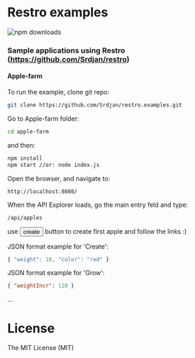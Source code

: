 # Restro examples

![npm downloads](https://img.shields.io/npm/dm/restro.svg)

### Sample applications using Restro (https://github.com/Srdjan/restro)

#### Apple-farm

To run the example, clone git repo: 
    
```sh
git clone https://github.com/Srdjan/restro.examples.git
```

Go to Apple-farm folder:

```sh
cd apple-farm
```

and then:

```sh
npm install
npm start //or: node index.js
```

Open the browser, and navigate to: 

<code>http://localhost:8080/</code>

When the API Explorer loads, go the main entry feld and type: 

<code>/api/apples</code>

use <button>create</button> button to create first apple and follow the links :)

JSON format example for 'Create': 
```javascript
{ "weight": 10, "color": "red" }
```
JSON format example for 'Grow': 
```json
{ "weightIncr": 120 }
```
...

# License

The MIT License (MIT)
